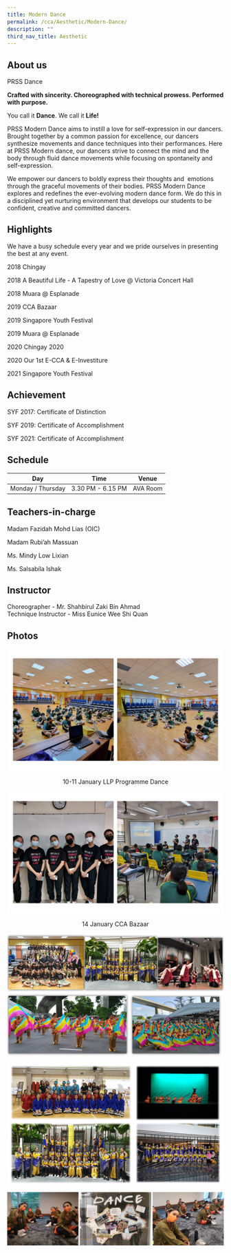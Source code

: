 ```yaml
---
title: Modern Dance
permalink: /cca/Aesthetic/Modern-Dance/
description: ""
third_nav_title: Aesthetic
---
```

About us
--------

PRSS Dance

  

**Crafted with sincerity. Choreographed with technical prowess. Performed with purpose.**

  

You call it **Dance**. We call it **Life!**

PRSS Modern Dance aims to instill a love for self-expression in our dancers. Brought together by a common passion for excellence, our dancers synthesize movements and dance techniques into their performances. Here at PRSS Modern dance, our dancers strive to connect the mind and the body through fluid dance movements while focusing on spontaneity and self-expression. 

We empower our dancers to boldly express their thoughts and  emotions through the graceful movements of their bodies. PRSS Modern Dance explores and redefines the ever-evolving modern dance form. We do this in a disciplined yet nurturing environment that develops our students to be confident, creative and committed dancers.

  

Highlights
----------

We have a busy schedule every year and we pride ourselves in presenting the best at any event.

  

2018 Chingay   

2018 A Beautiful Life - A Tapestry of Love @ Victoria Concert Hall

2018 Muara @ Esplanade

2019 CCA Bazaar

2019 Singapore Youth Festival

2019 Muara @ Esplanade

2020 Chingay 2020

2020 Our 1st E-CCA & E-Investiture  

2021 Singapore Youth Festival  

Achievement
-----------

SYF 2017: Certificate of Distinction  

SYF 2019: Certificate of Accomplishment

SYF 2021: Certificate of Accomplishment  

Schedule
--------

| Day | Time | Venue |
| --- | --- | --- |
| Monday / Thursday | 3.30 PM - 6.15 PM | AVA Room |

Teachers-in-charge
------------------

Madam Fazidah Mohd Lias (OIC)

Madam Rubi’ah Massuan

Ms. Mindy Low Lixian

Ms. Salsabila Ishak

Instructor
----------

Choreographer - Mr. Shahbirul Zaki Bin Ahmad   
Technique Instructor - Miss Eunice Wee Shi Quan  

Photos
------

![](/images/Dance.png)

<center>10-11 January LLP Programme Dance</center>

![](/images/Dance%201.png)

<center>14 January CCA Bazaar</center>

![](/images/Dance%20Photo%201.jpeg)

![](/images/Dance%20Photo%202.jpeg)

![](/images/Dance%20Photo%203.png)
